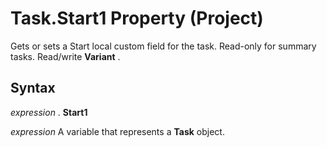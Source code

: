 
# Task.Start1 Property (Project)

Gets or sets a Start local custom field for the task. Read-only for summary tasks. Read/write  **Variant** .


## Syntax

 _expression_ . **Start1**

 _expression_ A variable that represents a **Task** object.

